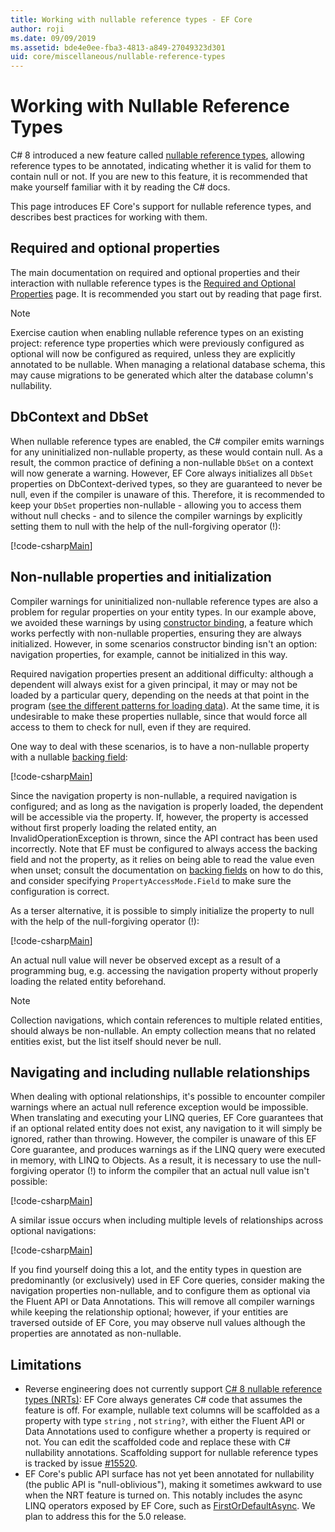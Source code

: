 ```yaml
---
title: Working with nullable reference types - EF Core
author: roji
ms.date: 09/09/2019
ms.assetid: bde4e0ee-fba3-4813-a849-27049323d301
uid: core/miscellaneous/nullable-reference-types
---
```

# Working with Nullable Reference Types

C# 8 introduced a new feature called [nullable reference types](/dotnet/csharp/tutorials/nullable-reference-types), allowing reference types to be annotated, indicating whether it is valid for them to contain null or not. If you are new to this feature, it is recommended that make yourself familiar with it by reading the C# docs.

This page introduces EF Core's support for nullable reference types, and describes best practices for working with them.

## Required and optional properties

The main documentation on required and optional properties and their interaction with nullable reference types is the [Required and Optional Properties](xref:core/modeling/entity-properties#required-and-optional-properties) page. It is recommended you start out by reading that page first.

> [!NOTE]
> Exercise caution when enabling nullable reference types on an existing project: reference type properties which were previously configured as optional will now be configured as required, unless they are explicitly annotated to be nullable. When managing a relational database schema, this may cause migrations to be generated which alter the database column's nullability.

## DbContext and DbSet

When nullable reference types are enabled, the C# compiler emits warnings for any uninitialized non-nullable property, as these would contain null. As a result, the common practice of defining a non-nullable `DbSet` on a context will now generate a warning. However, EF Core always initializes all `DbSet` properties on DbContext-derived types, so they are guaranteed to never be null, even if the compiler is unaware of this. Therefore, it is recommended to keep your `DbSet` properties non-nullable - allowing you to access them without null checks - and to silence the compiler warnings by explicitly setting them to null with the help of the null-forgiving operator (!):

[!code-csharp[Main](../../../samples/core/Miscellaneous/NullableReferenceTypes/NullableReferenceTypesContext.cs?name=Context&highlight=3-4)]

## Non-nullable properties and initialization

Compiler warnings for uninitialized non-nullable reference types are also a problem for regular properties on your entity types. In our example above, we avoided these warnings by using [constructor binding](xref:core/modeling/constructors), a feature which works perfectly with non-nullable properties, ensuring they are always initialized. However, in some scenarios constructor binding isn't an option: navigation properties, for example, cannot be initialized in this way.

Required navigation properties present an additional difficulty: although a dependent will always exist for a given principal, it may or may not be loaded by a particular query, depending on the needs at that point in the program ([see the different patterns for loading data](xref:core/querying/related-data)). At the same time, it is undesirable to make these properties nullable, since that would force all access to them to check for null, even if they are required.

One way to deal with these scenarios, is to have a non-nullable property with a nullable [backing field](xref:core/modeling/backing-field):

[!code-csharp[Main](../../../samples/core/Miscellaneous/NullableReferenceTypes/Order.cs?range=10-17)]

Since the navigation property is non-nullable, a required navigation is configured; and as long as the navigation is properly loaded, the dependent will be accessible via the property. If, however, the property is accessed without first properly loading the related entity, an InvalidOperationException is thrown, since the API contract has been used incorrectly. Note that EF must be configured to always access the backing field and not the property, as it relies on being able to read the value even when unset; consult the documentation on [backing fields](xref:core/modeling/backing-field) on how to do this, and consider specifying `PropertyAccessMode.Field` to make sure the configuration is correct.

As a terser alternative, it is possible to simply initialize the property to null with the help of the null-forgiving operator (!):

[!code-csharp[Main](../../../samples/core/Miscellaneous/NullableReferenceTypes/Order.cs?range=19)]

An actual null value will never be observed except as a result of a programming bug, e.g. accessing the navigation property without properly loading the related entity beforehand.

> [!NOTE]
> Collection navigations, which contain references to multiple related entities, should always be non-nullable. An empty collection means that no related entities exist, but the list itself should never be null.

## Navigating and including nullable relationships

When dealing with optional relationships, it's possible to encounter compiler warnings where an actual null reference exception would be impossible. When translating and executing your LINQ queries, EF Core guarantees that if an optional related entity does not exist, any navigation to it will simply be ignored, rather than throwing. However, the compiler is unaware of this EF Core guarantee, and produces warnings as if the LINQ query were executed in memory, with LINQ to Objects. As a result, it is necessary to use the null-forgiving operator (!) to inform the compiler that an actual null value isn't possible:

[!code-csharp[Main](../../../samples/core/Miscellaneous/NullableReferenceTypes/Program.cs?range=46)]

A similar issue occurs when including multiple levels of relationships across optional navigations:

[!code-csharp[Main](../../../samples/core/Miscellaneous/NullableReferenceTypes/Program.cs?range=36-39&highlight=2)]

If you find yourself doing this a lot, and the entity types in question are predominantly (or exclusively) used in EF Core queries, consider making the navigation properties non-nullable, and to configure them as optional via the Fluent API or Data Annotations. This will remove all compiler warnings while keeping the relationship optional; however, if your entities are traversed outside of EF Core, you may observe null values although the properties are annotated as non-nullable.

## Limitations

* Reverse engineering does not currently support [C# 8 nullable reference types (NRTs)](/dotnet/csharp/tutorials/nullable-reference-types): EF Core always generates C# code that assumes the feature is off. For example, nullable text columns will be scaffolded as a property with type `string` , not `string?`, with either the Fluent API or Data Annotations used to configure whether a property is required or not. You can edit the scaffolded code and replace these with C# nullability annotations. Scaffolding support for nullable reference types is tracked by issue [#15520](https://github.com/aspnet/EntityFrameworkCore/issues/15520).
* EF Core's public API surface has not yet been annotated for nullability (the public API is "null-oblivious"), making it sometimes awkward to use when the NRT feature is turned on. This notably includes the async LINQ operators exposed by EF Core, such as [FirstOrDefaultAsync](/dotnet/api/microsoft.entityframeworkcore.entityframeworkqueryableextensions.firstordefaultasync#Microsoft_EntityFrameworkCore_EntityFrameworkQueryableExtensions_FirstOrDefaultAsync__1_System_Linq_IQueryable___0__System_Linq_Expressions_Expression_System_Func___0_System_Boolean___System_Threading_CancellationToken_). We plan to address this for the 5.0 release.
